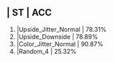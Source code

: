    |      ST             |   ACC
-------------------------------------
1. |Upside_Jitter_Normal |  78.31%
2. |Upside_Downside      |  78.89%
3. |Color_Jitter_Normal  |  90.87%
4. |Random_4             |  25.32%








